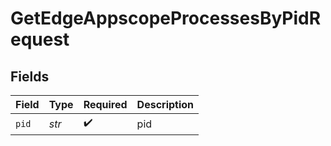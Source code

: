 # GetEdgeAppscopeProcessesByPidRequest


## Fields

| Field              | Type               | Required           | Description        |
| ------------------ | ------------------ | ------------------ | ------------------ |
| `pid`              | *str*              | :heavy_check_mark: | pid                |